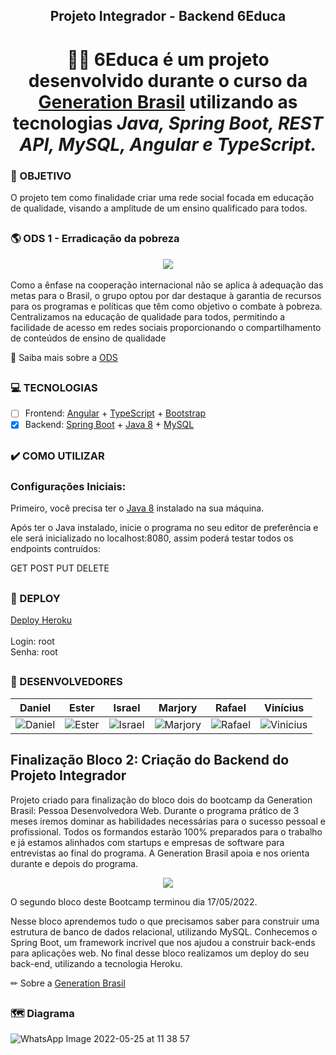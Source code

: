 <div align="center"> 

  <h2> Projeto Integrador - Backend 6Educa </h2>
  
 <h1> 👩‍💻 6Educa é um projeto desenvolvido durante o curso da <a href="https://brazil.generation.org/">Generation Brasil</a> utilizando as tecnologias <i>Java, Spring Boot, REST API, MySQL, Angular e TypeScript.</i>
 </h1>


</div>

### 🚀 OBJETIVO

O projeto tem como finalidade criar uma rede social focada em educação de qualidade, visando a amplitude de um ensino qualificado para todos.

##


### 🌎 ODS 1 - Erradicação da pobreza

<div align="center">
  <img src="https://www.tce.sp.gov.br/sites/default/files/portal/ods1.png">
</div>
<br/>
Como a ênfase na cooperação internacional não se aplica à adequação das metas para o Brasil, o grupo optou por dar destaque à garantia de recursos para os programas e políticas que têm como objetivo o combate à pobreza.
Centralizamos na educação de qualidade para todos, permitindo a facilidade de acesso em redes sociais proporcionando o compartilhamento de conteúdos de ensino de qualidade

🚩 Saiba mais sobre a [ODS](https://www.ipea.gov.br/ods/ods1.html)

##
### 💻 TECNOLOGIAS

- [ ] Frontend: [Angular](https://angular.io/) + [TypeScript](https://www.typescriptlang.org/) + [Bootstrap](https://getbootstrap.com/) 
- [x] Backend: [Spring Boot](https://spring.io/projects/spring-boot) + [Java 8](https://www.java.com/pt-BR/download/help/java8_pt-br.html) + [MySQL](https://www.mysql.com/)  
##

### ✔️ COMO UTILIZAR

### Configurações Iniciais:
Primeiro, você precisa ter o [Java 8](https://www.java.com/pt-BR/download/help/java8_pt-br.html) instalado na sua máquina.

Após ter o Java instalado, inicie o programa no seu editor de preferência e ele será inicializado no localhost:8080, assim poderá testar todos os endpoints contruídos:

GET
POST
PUT
DELETE

## 

### 💾 DEPLOY

[Deploy Heroku](https://seiseduca.herokuapp.com/swagger-ui/index.html?configUrl=/v3/api-docs/swagger-config)<br/>
<br />
Login: root <br/>
Senha: root

##
### 🌟 DESENVOLVEDORES

| Daniel | Ester | Israel | Marjory | Rafael | Vinícius |
|--------|-------|--------|---------|--------|----------|
|![Daniel](https://user-images.githubusercontent.com/86428389/170371446-d94e9adc-1349-49b3-bd45-8d2bf8465e65.jpeg)| ![Ester](https://user-images.githubusercontent.com/86428389/170371458-69038ef1-4c44-4b02-9846-aa8bac71e2c5.jpeg)|![Israel](https://user-images.githubusercontent.com/86428389/170371468-ba1691cc-1807-4c58-92bc-5fc48b92aa72.jpeg)|![Marjory](https://user-images.githubusercontent.com/86428389/170371479-7c619eb5-e5bc-4b2c-a60b-4f55da387835.jpeg)|![Rafael](https://user-images.githubusercontent.com/86428389/170371499-35dbc6df-4e2a-47a0-965e-00d3f3892d6f.jpeg)|![Vinicius](https://user-images.githubusercontent.com/86428389/170371510-0be002e2-0648-416a-81e8-5736802e6ff7.jpeg)|

##

## Finalização Bloco 2: Criação do Backend do Projeto Integrador

Projeto criado para finalização do bloco dois do bootcamp da Generation Brasil: Pessoa Desenvolvedora Web.
Durante o programa prático de 3 meses iremos dominar as habilidades necessárias para o sucesso pessoal e profissional. Todos os formandos estarão 100% preparados para o trabalho e já estamos alinhados com startups e empresas de software para entrevistas ao final do programa. A Generation Brasil apoia e nos orienta durante e depois do programa.

<div align="center"> 
 <img src="https://user-images.githubusercontent.com/86428389/165376964-ab642240-1f40-4c87-9d45-6c6d2eee1a5b.png">
</div> 

O segundo bloco deste Bootcamp terminou dia 17/05/2022.

Nesse bloco aprendemos tudo o que precisamos saber para construir uma estrutura de banco de dados relacional, utilizando MySQL.
Conhecemos o Spring Boot, um framework incrivel que nos ajudou a construir back-ends para aplicações web. No final desse bloco realizamos um deploy do seu back-end, utilizando a tecnologia Heroku.

✏ Sobre a [Generation Brasil](https://brazil.generation.org/)

##

### 🗺️ Diagrama


  ![WhatsApp Image 2022-05-25 at 11 38 57](https://user-images.githubusercontent.com/86428389/170373706-8f40f30c-f8b3-4220-940c-e55741f11b2e.jpeg)
 



